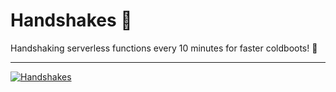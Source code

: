 # Handshakes 🤝

Handshaking serverless functions every 10 minutes for faster coldboots! 🚀

<hr />

[![Handshakes](https://github.com/max-rocco/handshakes/actions/workflows/handshakes.yml/badge.svg?branch=main)](https://github.com/max-rocco/handshakes/actions/workflows/handshakes.yml)
